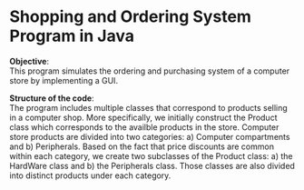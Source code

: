 # Shopping and Ordering System Program in Java


**Objective**:  
This program simulates the ordering and purchasing system of a computer store by implementing a GUI.


**Structure of the code**:  
The program includes multiple classes that correspond to products selling in a computer shop. More specifically, we initially construct the Product class which corresponds to the availble products in the store. Computer store products are divided into two categories: a) Computer compartments and b) Peripherals. Based on the fact that price discounts are common within each category, we create two subclasses of the Product class: a) the HardWare class and b) the Peripherals class. Those classes are also divided into distinct products under each category. 
